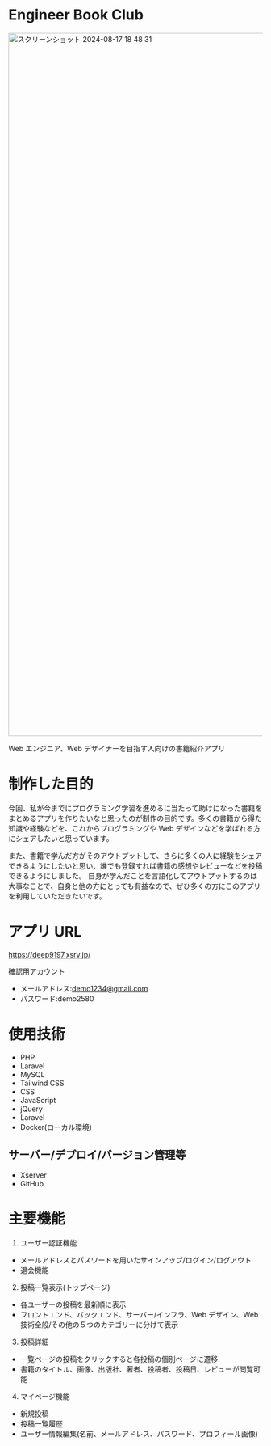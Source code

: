# Engineer Book Club

<img width="1391" alt="スクリーンショット 2024-08-17 18 48 31" src="https://github.com/user-attachments/assets/bfde2134-b873-4cbd-b329-f983422b63d5">


Web エンジニア、Web デザイナーを目指す人向けの書籍紹介アプリ

# 制作した目的

今回、私が今までにプログラミング学習を進めるに当たって助けになった書籍をまとめるアプリを作りたいなと思ったのが制作の目的です。多くの書籍から得た知識や経験などを、これからプログラミングや Web デザインなどを学ばれる方にシェアしたいと思っています。

また、書籍で学んだ方がそのアウトプットして、さらに多くの人に経験をシェアできるようにしたいと思い、誰でも登録すれば書籍の感想やレビューなどを投稿できるようにしました。
自身が学んだことを言語化してアウトプットするのは大事なことで、自身と他の方にとっても有益なので、ぜひ多くの方にこのアプリを利用していただきたいです。

# アプリ URL

https://deep9197.xsrv.jp/

確認用アカウント

-   メールアドレス:demo1234@gmail.com
-   パスワード:demo2580

# 使用技術

-   PHP
-   Laravel
-   MySQL
-   Tailwind CSS
-   CSS
-   JavaScript
-   jQuery
-   Laravel
-   Docker(ローカル環境)

## サーバー/デプロイ/バージョン管理等

-   Xserver
-   GitHub

# 主要機能

1. ユーザー認証機能

-   メールアドレスとパスワードを用いたサインアップ/ログイン/ログアウト
-   退会機能

2. 投稿一覧表示(トップページ)

-   各ユーザーの投稿を最新順に表示
-   フロントエンド、バックエンド、サーバー/インフラ、Web デザイン、Web 技術全般/その他の５つのカテゴリーに分けて表示

3. 投稿詳細

-   一覧ページの投稿をクリックすると各投稿の個別ページに遷移
-   書籍のタイトル、画像、出版社、著者、投稿者、投稿日、レビューが閲覧可能

4. マイページ機能

-   新規投稿
-   投稿一覧履歴
-   ユーザー情報編集(名前、メールアドレス、パスワード、プロフィール画像)
